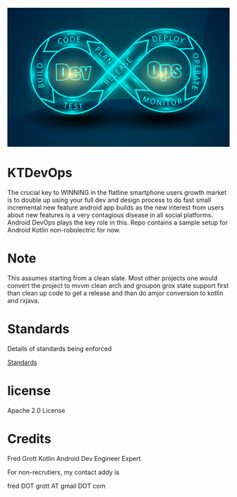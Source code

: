 ![android devops kotlin](devopsandroid.jpeg)

# KTDevOps

The crucial key to WINNING in the flatline smartphone users growth market is to 
double up using your full dev and design process to do fast small incremental 
new feature android app builds as the new interest from users about new 
features is a very contagious disease in all social platforms. 
Android DevOps plays the key role in this.
Repo contains a sample setup for Android Kotlin non-robolectric for now.

# Note

This assumes starting from a clean slate. Most other projects one would convert
the project to mvvm clean arch and groupon grox state support first than clean up
code to get a release and than do amjor conversion to kotlin and rxjava.


# Standards

Details of standards being enforced

[Standards](STANDARDS.md)

# license

Apache 2.0 License

# Credits

Fred Grott
Kotlin Android Dev Engineer Expert

For non-recrutiers, my contact addy is

fred DOT grott AT gmail DOT com

